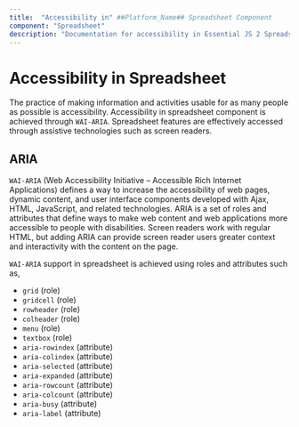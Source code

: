 ```yaml
---
title:  "Accessibility in" ##Platform_Name## Spreadsheet Component
component: "Spreadsheet"
description: "Documentation for accessibility in Essential JS 2 Spreadsheet, featuring WAI-ARIA standards" ##Platform_Name## Spreadsheet.
---
```


# Accessibility in Spreadsheet

The practice of making information and activities usable for as many people as possible is accessibility. Accessibility in spreadsheet component is achieved through `WAI-ARIA`. Spreadsheet features are effectively accessed through assistive technologies such as screen readers.

## ARIA

`WAI-ARIA` (Web Accessibility Initiative – Accessible Rich Internet Applications) defines a way to increase the accessibility of web pages, dynamic content, and user interface components developed with Ajax, HTML, JavaScript, and related technologies. ARIA is a set of roles and attributes that define ways to make web content and web applications more accessible to people with disabilities. Screen readers work with regular HTML, but adding ARIA can provide screen reader users greater context and interactivity with the content on the page.

`WAI-ARIA` support in spreadsheet is achieved using roles and attributes such as,
* `grid` (role)
* `gridcell` (role)
* `rowheader` (role)
* `colheader` (role)
* `menu` (role)
* `textbox` (role)
* `aria-rowindex` (attribute)
* `aria-colindex` (attribute)
* `aria-selected` (attribute)
* `aria-expanded` (attribute)
* `aria-rowcount` (attribute)
* `aria-colcount` (attribute)
* `aria-busy` (attribute)
* `aria-label` (attribute)
